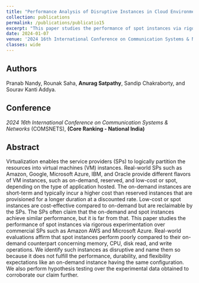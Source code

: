 ```yaml
---
title: "Performance Analysis of Disruptive Instances in Cloud Environment"
collection: publications
permalink: /publications/publicatio15
excerpt: "This paper studies the performance of spot instances via rigorous experimentation over commercial SPs such as Amazon AWS and Microsoft Azure. Real-world evaluations affirm that spot instances perform poorly compared to their on-demand counterpart concerning memory, CPU, disk read, and write operations."
date: 2024-01-07
venue: '2024 16th International Conference on Communication Systems & Networks (COMSNETS), Bengaluru, India'
classes: wide
---
```

## Authors
Pranab Nandy, Rounak Saha, **Anurag Satpathy**, Sandip Chakraborty, and Sourav Kanti Addya.

## Conference
*2024 16th International Conference on Communication Systems & Networks* (COMSNETS), **(Core Ranking - National India)**

## Abstract
Virtualization enables the service providers (SPs) to logically partition the resources into virtual machines (VM) instances. Real-world SPs such as Amazon, Google, Microsoft Azure, IBM, and Oracle provide different flavors of VM instances, such as on-demand, reserved, and low-cost or spot, depending on the type of application hosted. The on-demand instances are short-term and typically incur a higher cost than reserved instances that are provisioned for a longer duration at a discounted rate. Low-cost or spot instances are cost-effective compared to on-demand but are reclaimable by the SPs. The SPs often claim that the on-demand and spot instances achieve similar performance, but it is far from that. This paper studies the performance of spot instances via rigorous experimentation over commercial SPs such as Amazon AWS and Microsoft Azure. Real-world evaluations affirm that spot instances perform poorly compared to their on-demand counterpart concerning memory, CPU, disk read, and write operations. We identify such instances as disruptive and name them so because it does not fulfill the performance, durability, and flexibility expectations like an on-demand instance having the same configuration. We also perform hypothesis testing over the experimental data obtained to corroborate our claim further.
